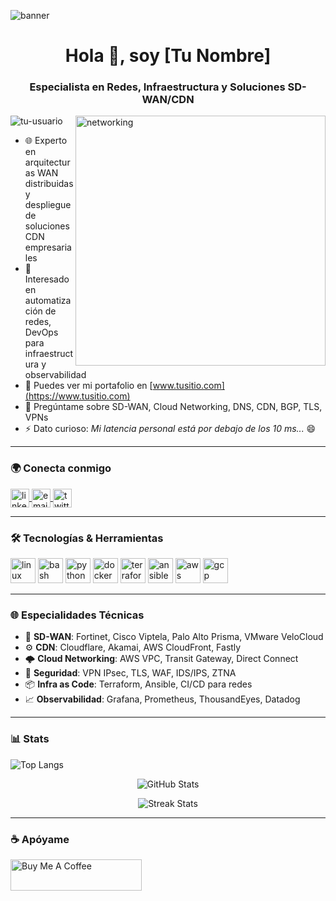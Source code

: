 ![banner]([docker/services/cdn2/nginx.conf](https://github.com/kabellhuaranka/deploy/blob/main/docker-compose.yml))

<h1 align="center">Hola 👋, soy [Tu Nombre]</h1>
<h3 align="center">Especialista en Redes, Infraestructura y Soluciones SD-WAN/CDN</h3>

<img align="right" alt="networking" width="400" src="https://media.giphy.com/media/FoVzfcqCDSb7zCynOp/giphy.gif">

<p align="left"> <img src="https://komarev.com/ghpvc/?username=tu-usuario&label=Vistas%20del%20perfil&color=0e75b6&style=flat" alt="tu-usuario" /> </p>

- 🌐 Experto en arquitecturas WAN distribuidas y despliegue de soluciones CDN empresariales  
- 🧠 Interesado en automatización de redes, DevOps para infraestructura y observabilidad  
- 📄 Puedes ver mi portafolio en [www.tusitio.com](https://www.tusitio.com)  
- 💬 Pregúntame sobre SD-WAN, Cloud Networking, DNS, CDN, BGP, TLS, VPNs  
- ⚡ Dato curioso: *Mi latencia personal está por debajo de los 10 ms...* 😄  

---

### 🌍 Conecta conmigo

<p align="left">
<a href="https://linkedin.com/in/tu-linkedin" target="blank">
  <img align="center" src="https://cdn.jsdelivr.net/npm/simple-icons@v5/icons/linkedin.svg" alt="linkedin" height="30" width="30" />
</a>
<a href="mailto:tuemail@ejemplo.com" target="blank">
  <img align="center" src="https://cdn.jsdelivr.net/npm/simple-icons@v5/icons/gmail.svg" alt="email" height="30" width="30" />
</a>
<a href="https://twitter.com/tuusuario" target="blank">
  <img align="center" src="https://cdn.jsdelivr.net/npm/simple-icons@v5/icons/twitter.svg" alt="twitter" height="30" width="30" />
</a>
</p>

---

### 🛠️ Tecnologías & Herramientas

<p align="left">
  <img src="https://cdn.jsdelivr.net/gh/devicons/devicon/icons/linux/linux-original.svg" alt="linux" width="40" height="40"/>
  <img src="https://cdn.jsdelivr.net/gh/devicons/devicon/icons/bash/bash-original.svg" alt="bash" width="40" height="40"/>
  <img src="https://cdn.jsdelivr.net/gh/devicons/devicon/icons/python/python-original.svg" alt="python" width="40" height="40"/>
  <img src="https://cdn.jsdelivr.net/gh/devicons/devicon/icons/docker/docker-original.svg" alt="docker" width="40" height="40"/>
  <img src="https://cdn.jsdelivr.net/gh/devicons/devicon/icons/terraform/terraform-original.svg" alt="terraform" width="40" height="40"/>
  <img src="https://cdn.jsdelivr.net/gh/devicons/devicon/icons/ansible/ansible-original.svg" alt="ansible" width="40" height="40"/>
  <img src="https://cdn.jsdelivr.net/gh/devicons/devicon/icons/aws/aws-original.svg" alt="aws" width="40" height="40"/>
  <img src="https://cdn.jsdelivr.net/gh/devicons/devicon/icons/googlecloud/googlecloud-original.svg" alt="gcp" width="40" height="40"/>
</p>

---

### 🌐 Especialidades Técnicas

- 🔧 **SD-WAN**: Fortinet, Cisco Viptela, Palo Alto Prisma, VMware VeloCloud  
- ⚙️ **CDN**: Cloudflare, Akamai, AWS CloudFront, Fastly  
- 🌩️ **Cloud Networking**: AWS VPC, Transit Gateway, Direct Connect  
- 🔐 **Seguridad**: VPN IPsec, TLS, WAF, IDS/IPS, ZTNA  
- 📦 **Infra as Code**: Terraform, Ansible, CI/CD para redes  
- 📈 **Observabilidad**: Grafana, Prometheus, ThousandEyes, Datadog  

---

### 📊 Stats

<p align="left">
  <img src="https://github-readme-stats.vercel.app/api/top-langs/?username=tu-usuario&layout=compact&theme=dark" alt="Top Langs" />
</p>

<p align="center">
  <img src="https://github-readme-stats.vercel.app/api?username=tu-usuario&show_icons=true&theme=dark" alt="GitHub Stats" />
</p>

<p align="center">
  <img src="https://github-readme-streak-stats.herokuapp.com/?user=tu-usuario&theme=dark" alt="Streak Stats" />
</p>

---

### ☕ Apóyame

<p>
  <a href="https://www.buymeacoffee.com/tuusuario">
    <img src="https://cdn.buymeacoffee.com/buttons/v2/default-yellow.png" height="50" width="210" alt="Buy Me A Coffee" />
  </a>
</p>
